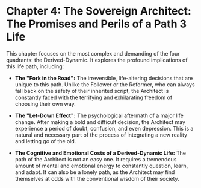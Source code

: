 # Chapter 4: The Sovereign Architect: The Promises and Perils of a Path 3 Life

This chapter focuses on the most complex and demanding of the four quadrants: the Derived-Dynamic. It explores the profound implications of this life path, including:

*   **The "Fork in the Road":** The irreversible, life-altering decisions that are unique to this path. Unlike the Follower or the Reformer, who can always fall back on the safety of their inherited script, the Architect is constantly faced with the terrifying and exhilarating freedom of choosing their own way.

*   **The "Let-Down Effect":** The psychological aftermath of a major life change. After making a bold and difficult decision, the Architect may experience a period of doubt, confusion, and even depression. This is a natural and necessary part of the process of integrating a new reality and letting go of the old.

*   **The Cognitive and Emotional Costs of a Derived-Dynamic Life:** The path of the Architect is not an easy one. It requires a tremendous amount of mental and emotional energy to constantly question, learn, and adapt. It can also be a lonely path, as the Architect may find themselves at odds with the conventional wisdom of their society.
